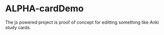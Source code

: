 # ALPHA-cardDemo
The js powered project is proof of concept for editting something like Anki study cards.
